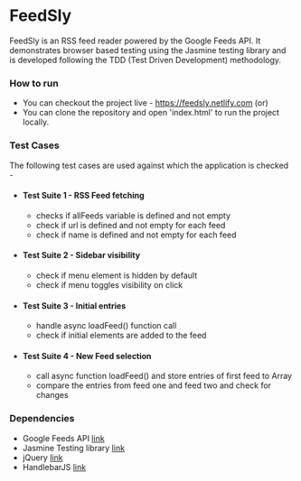 # FeedSly
FeedSly is an RSS feed reader powered by the Google Feeds API. It demonstrates browser based testing using the Jasmine testing library and is developed following the TDD (Test Driven Development) methodology.

### How to run
* You can checkout the project live - https://feedsly.netlify.com (or)
* You can clone the repository and open 'index.html' to run the project locally. 

### Test Cases
The following test cases are used against which the application is checked -
* #### Test Suite 1 - RSS Feed fetching
  * checks if allFeeds variable is defined and not empty
  * check if url is defined and not empty for each feed
  * check if name is defined and not empty for each feed
* #### Test Suite 2 - Sidebar visibility
  * check if menu element is hidden by default
  * check if menu toggles visibility on click
* #### Test Suite 3 - Initial entries
  * handle async loadFeed() function call
  * check if initial elements are added to the feed
* #### Test Suite 4 - New Feed selection
  * call async function loadFeed() and store entries of first feed to Array
  * compare the entries from feed one and feed two and check for changes

### Dependencies
* Google Feeds API [link](http://google.com/jsapi)
* Jasmine Testing library [link](https://jasmine.github.io/pages/getting_started.html)
* jQuery [link](http://ajax.googleapis.com/ajax/libs/jquery/2.1.1/jquery.min.js)
* HandlebarJS [link](http://cdn.jsdelivr.net/handlebarsjs/2.0.0/handlebars.min.js)

